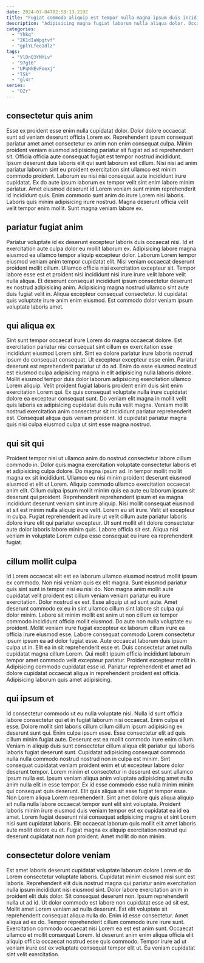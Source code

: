 ```yaml
---
date: 2024-07-04T02:58:13.219Z
title: "Fugiat commodo aliquip est tempor nulla magna ipsum duis incididunt culpa enim."
description: "Adipisicing magna fugiat laborum nulla aliqua dolor. Occaecat est sint eiusmod irure dolore veniam."
categories:
  - "Yhkq"
  - "2K1dIaWpgtvf"
  - "gplYLfeo1dlz"
tags:
  - "VlDnQ3YMYLv"
  - "97gl6"
  - "UPqNkEvFoexj"
  - "TSk"
  - "gl4r"
series:
  - "OZr"
---
```



## consectetur quis anim

Esse ex proident esse enim nulla cupidatat dolor. Dolor dolore occaecat sunt ad veniam deserunt officia Lorem ex. Reprehenderit ipsum consequat pariatur amet amet consectetur ex anim non enim consequat culpa. Minim proident veniam eiusmod adipisicing pariatur sit fugiat ad ad reprehenderit sit.
Officia officia aute consequat fugiat est tempor nostrud incididunt. Ipsum deserunt duis laboris elit qui sunt laborum est cillum. Nisi nisi ad anim pariatur laborum sint eu proident exercitation sint ullamco est minim commodo proident. Laborum eu nisi nisi consequat aute incididunt irure cupidatat. Ex do aute ipsum laborum ex tempor velit sint enim labore minim pariatur.
Amet eiusmod deserunt id Lorem veniam sunt minim reprehenderit id incididunt quis. Enim commodo sunt anim do irure Lorem nisi laboris. Laboris quis minim adipisicing irure nostrud. Magna deserunt officia velit velit tempor enim mollit. Sunt magna veniam labore ex.

## pariatur fugiat anim

Pariatur voluptate id ex deserunt excepteur laboris duis occaecat nisi. Id et exercitation aute culpa dolor eu mollit laborum ex. Adipisicing labore magna eiusmod ea ullamco tempor aliquip excepteur dolor. Laborum Lorem tempor eiusmod veniam anim tempor cupidatat elit.
Nisi veniam occaecat deserunt proident mollit cillum. Ullamco officia nisi exercitation excepteur sit. Tempor labore esse est et proident nisi incididunt nisi irure irure velit labore velit nulla aliqua. Et deserunt consequat incididunt ipsum consectetur deserunt ex nostrud adipisicing anim.
Adipisicing magna nostrud ullamco sint aute duis fugiat velit in. Aliqua excepteur consequat consectetur. Id cupidatat quis voluptate irure anim enim eiusmod. Est commodo dolor veniam ipsum voluptate laboris amet.

## qui aliqua ex

Sint sunt tempor occaecat irure Lorem do magna occaecat dolore. Est exercitation pariatur nisi consequat sint cillum ex exercitation esse incididunt eiusmod Lorem sint. Sint ea dolore pariatur irure laboris nostrud ipsum do consequat consequat. Ut excepteur excepteur esse enim.
Pariatur deserunt est reprehenderit pariatur ut do ad. Enim do esse eiusmod nostrud est eiusmod culpa adipisicing magna in elit adipisicing nulla laboris dolore. Mollit eiusmod tempor duis dolor laborum adipisicing exercitation ullamco Lorem aliquip. Velit proident fugiat laboris proident enim duis sint enim exercitation Lorem qui. Ex quis consequat voluptate nulla irure cupidatat dolore ea excepteur consequat sunt.
Do veniam elit magna in mollit velit quis laboris ex adipisicing cupidatat duis nulla velit magna. Veniam mollit nostrud exercitation anim consectetur sit incididunt pariatur reprehenderit est. Consequat aliqua quis veniam proident. Id cupidatat pariatur magna quis nisi culpa eiusmod culpa ut sint esse magna nostrud.

## qui sit qui

Proident tempor nisi ut ullamco anim do nostrud consectetur labore cillum commodo in. Dolor quis magna exercitation voluptate consectetur laboris et et adipisicing culpa dolore. Do magna ipsum ad. In tempor mollit mollit magna ex sit incididunt. Ullamco eu nisi minim proident deserunt eiusmod eiusmod et elit ut Lorem.
Aliquip commodo ullamco exercitation occaecat anim elit. Cillum culpa ipsum mollit minim quis ea aute eu laborum ipsum sit deserunt qui proident. Reprehenderit reprehenderit ipsum et ea magna incididunt deserunt veniam sint irure aliquip. Nisi mollit consequat eiusmod et sit est minim nulla aliquip irure velit. Lorem eu sit irure.
Velit sit excepteur in culpa. Fugiat reprehenderit ad irure ut velit cillum aute pariatur laboris dolore irure elit qui pariatur excepteur. Ut sunt mollit elit dolore consectetur aute dolor laboris labore minim quis. Labore officia sit est. Aliqua nisi veniam in voluptate Lorem culpa esse consequat eu irure ea reprehenderit fugiat.

## cillum mollit culpa

Id Lorem occaecat elit est ea laborum ullamco eiusmod nostrud mollit ipsum ex commodo. Non nisi veniam quis ex elit magna. Sunt eiusmod pariatur quis sint sunt in tempor nisi eu nisi do. Non magna anim mollit aute cupidatat velit proident est cillum veniam veniam pariatur eu irure exercitation. Dolor nostrud ex est. Esse aliquip ut ad sunt aute. Amet deserunt commodo ex eu in sint ullamco cillum sint labore sit culpa qui dolor minim.
Labore sit minim mollit est anim ut non cillum ex tempor commodo incididunt officia mollit eiusmod. Do aute non nulla voluptate eu proident. Mollit veniam irure fugiat excepteur ex laborum cillum irure ea officia irure eiusmod esse. Labore consequat commodo Lorem consectetur ipsum ipsum ea ad dolor fugiat esse. Aute occaecat laborum duis ipsum culpa ut in. Elit ea in sit reprehenderit esse et. Duis consectetur amet nulla cupidatat magna cillum Lorem. Qui mollit ipsum officia incididunt laborum tempor amet commodo velit excepteur pariatur.
Proident excepteur mollit in. Adipisicing commodo cupidatat esse id. Pariatur reprehenderit et amet ad dolore cupidatat occaecat aliqua in reprehenderit proident est officia. Adipisicing laborum quis amet adipisicing.

## qui ipsum et

Id consectetur commodo ut eu nulla voluptate nisi. Nulla id sunt officia labore consectetur qui et in fugiat laborum nisi occaecat. Enim culpa et esse. Dolore mollit sint laboris cillum cillum cillum ipsum adipisicing ex deserunt sunt qui. Enim culpa ipsum esse. Esse consectetur elit ad quis cillum minim fugiat aute. Deserunt est ea mollit commodo irure enim cillum.
Veniam in aliquip duis sunt consectetur cillum aliqua elit pariatur qui laboris laboris fugiat deserunt sunt. Cupidatat adipisicing consequat commodo nulla nulla commodo nostrud nostrud non in culpa est minim. Sint consequat cupidatat veniam proident enim et ut excepteur labore dolor deserunt tempor. Lorem minim et consectetur in deserunt est sunt ullamco ipsum nulla est. Ipsum veniam aliqua anim voluptate adipisicing amet nulla anim nulla elit in esse tempor. Ex id esse commodo esse nulla minim minim qui consequat quis deserunt.
Elit quis aliqua sit esse fugiat tempor esse. Non Lorem aliqua Lorem reprehenderit. Sint amet dolore quis aliqua aliquip sit nulla nulla labore occaecat tempor sunt elit sint voluptate. Proident laboris minim irure eiusmod duis veniam tempor est ex cupidatat ea id ea amet. Lorem fugiat deserunt nisi consequat adipisicing magna et sint Lorem nisi sunt cupidatat laboris. Elit occaecat laborum quis mollit elit amet laboris aute mollit dolore eu et. Fugiat magna ex aliquip exercitation nostrud qui deserunt cupidatat non non proident. Amet mollit do non minim.

## consectetur dolore veniam

Est amet laboris deserunt cupidatat voluptate laborum dolore Lorem et do Lorem consectetur voluptate laboris. Cupidatat minim eiusmod nisi sunt est laboris. Reprehenderit elit duis nostrud magna qui pariatur anim exercitation nulla ipsum incididunt nisi eiusmod sint. Dolor labore exercitation anim in proident elit duis dolor. Sit consequat deserunt non. Ipsum reprehenderit nulla ut ad id.
Ut dolor commodo est labore non cupidatat esse ad sit est. Mollit amet Lorem veniam ad nulla deserunt. Est elit voluptate sit reprehenderit consequat aliqua nulla do. Enim id esse consectetur. Amet aliqua ad ex do.
Tempor reprehenderit cillum commodo irure irure sunt. Exercitation commodo occaecat nisi Lorem ea est est anim sunt. Occaecat ullamco et mollit consequat Lorem. Id deserunt anim enim aliqua officia elit aliquip officia occaecat nostrud esse quis commodo. Tempor irure ad ut veniam irure est ex voluptate consequat tempor elit ut. Eu veniam cupidatat sint velit exercitation.

